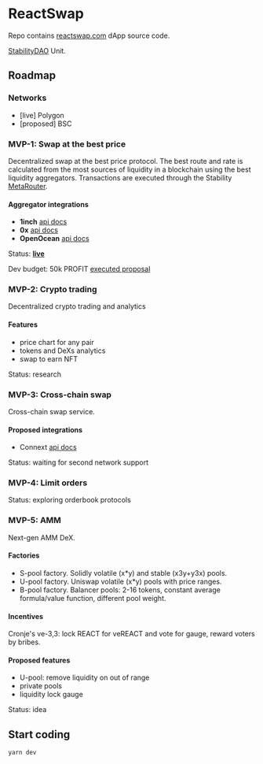 # ReactSwap

Repo contains [reactswap.com](https://reactswap.com) dApp source code.

[StabilityDAO](https://stabilitydao.org) Unit.


## Roadmap

### Networks
* [live] Polygon
* [proposed] BSC


### MVP-1: Swap at the best price

Decentralized swap at the best price protocol. The best route and rate is calculated from the most sources of liquidity in a blockchain using the best liquidity aggregators. Transactions are executed through the Stability [MetaRouter](https://github.com/stabilitydao/core/blob/develop/contracts/swap/MetaRouter.sol).

#### Aggregator integrations

* **1inch** [api docs](https://docs.1inch.io/docs/aggregation-protocol/introduction)
* **0x** [api docs](https://docs.0x.org/0x-api-swap/introduction)
* **OpenOcean** [api docs](https://docs.openocean.finance/api/openocean-dex-api-3.0)

Status: [**live**](https://reactswap.com)

Dev budget: 50k PROFIT [executed proposal](https://www.tally.xyz/governance/eip155:137:0x6214Ba4Ce85C0A6F6025b0d63be7d65214463226/proposal/66682422927270058524602136602710037138274409785058239023318639830806613899674)


### MVP-2: Crypto trading

Decentralized crypto trading and analytics

#### Features

* price chart for any pair
* tokens and DeXs analytics
* swap to earn NFT

Status: research

### MVP-3: Cross-chain swap

Cross-chain swap service.

#### Proposed integrations
* Connext [api docs](https://docs.connext.network)

Status: waiting for second network support

###  MVP-4: Limit orders

Status: exploring orderbook protocols

###  MVP-5: AMM

Next-gen AMM DeX.

#### Factories

* S-pool factory. Solidly volatile (x*y) and stable (x3y+y3x) pools.
* U-pool factory. Uniswap volatile (x*y) pools with price ranges.
* B-pool factory. Balancer pools: 2-16 tokens, constant average formula/value function, different pool weight.

#### Incentives

Cronje's ve-3,3: lock REACT for veREACT and vote for gauge, reward voters by bribes.

#### Proposed features

* U-pool: remove liquidity on out of range
* private pools
* liquidity lock gauge

Status: idea


## Start coding

```bash
yarn dev
```
